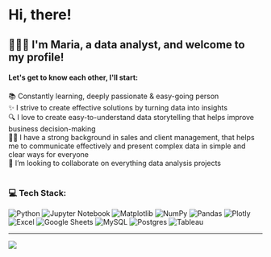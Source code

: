 <!-- Level 2: Using GPRM Generator -->

# Hi, there!

## 👩🏻‍💻 I'm Maria, a data analyst, and welcome to my profile!

#### Let's get to know each other, I'll start:

📚 Constantly learning, deeply passionate & easy-going person<br/>
✨ I strive to create effective solutions by turning data into insights<br/>
🔍 I love to create easy-to-understand data storytelling that helps improve business  decision-making<br/>
🤝🏻 I have a strong background in sales and client management, that helps me to communicate effectively and present complex data in simple and clear ways for everyone<br/>
💬 I’m looking to collaborate on everything data analysis projects<br/>
<br/>
### 💻 Tech Stack:
![Python](https://img.shields.io/badge/python-3670A0?style=for-the-badge&logo=python&logoColor=ffdd54)
![Jupyter Notebook](https://img.shields.io/badge/jupyter-%23FA0F00.svg?style=for-the-badge&logo=jupyter&logoColor=white)
![Matplotlib](https://img.shields.io/badge/Matplotlib-%23ffffff.svg?style=for-the-badge&logo=Matplotlib&logoColor=black) 
![NumPy](https://img.shields.io/badge/numpy-%23013243.svg?style=for-the-badge&logo=numpy&logoColor=white) 
![Pandas](https://img.shields.io/badge/pandas-%23150458.svg?style=for-the-badge&logo=pandas&logoColor=white) 
![Plotly](https://img.shields.io/badge/Plotly-%233F4F75.svg?style=for-the-badge&logo=plotly&logoColor=white)
![Excel](https://img.shields.io/badge/Excel-217346?style=for-the-badge&logo=Microsoft-Excel&logoColor=white)
![Google Sheets](https://img.shields.io/badge/Google%20Sheets-34A853?style=for-the-badge&logo=Google-Sheets&logoColor=white)
![MySQL](https://img.shields.io/badge/mysql-4479A1.svg?style=for-the-badge&logo=mysql&logoColor=white)
![Postgres](https://img.shields.io/badge/postgres-%23316192.svg?style=for-the-badge&logo=postgresql&logoColor=white) 
![Tableau](https://img.shields.io/badge/Tableau-E97627?style=for-the-badge&logo=Tableau&logoColor=white)

---
[![](https://visitcount.itsvg.in/api?id=MaryDataAnalyst&icon=9&color=3)](https://visitcount.itsvg.in)

<!-- Proudly created with GPRM ( https://gprm.itsvg.in ) -->
